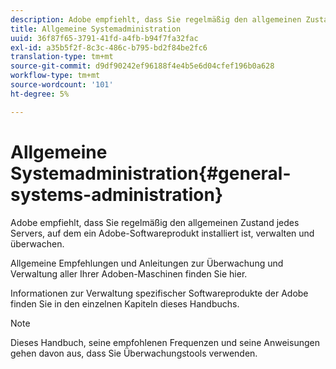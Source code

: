 ```yaml
---
description: Adobe empfiehlt, dass Sie regelmäßig den allgemeinen Zustand jedes Servers, auf dem ein Adobe-Softwareprodukt installiert ist, verwalten und überwachen.
title: Allgemeine Systemadministration
uuid: 36f87f65-3791-41fd-a4fb-b94f7fa32fac
exl-id: a35b5f2f-8c3c-486c-b795-bd2f84be2fc6
translation-type: tm+mt
source-git-commit: d9df90242ef96188f4e4b5e6d04cfef196b0a628
workflow-type: tm+mt
source-wordcount: '101'
ht-degree: 5%

---
```


# Allgemeine Systemadministration{#general-systems-administration}

Adobe empfiehlt, dass Sie regelmäßig den allgemeinen Zustand jedes Servers, auf dem ein Adobe-Softwareprodukt installiert ist, verwalten und überwachen.

Allgemeine Empfehlungen und Anleitungen zur Überwachung und Verwaltung aller Ihrer Adoben-Maschinen finden Sie hier.

Informationen zur Verwaltung spezifischer Softwareprodukte der Adobe finden Sie in den einzelnen Kapiteln dieses Handbuchs.

>[!NOTE]
>
>Dieses Handbuch, seine empfohlenen Frequenzen und seine Anweisungen gehen davon aus, dass Sie Überwachungstools verwenden.
